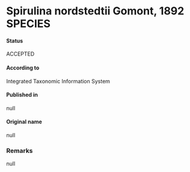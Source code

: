 # Spirulina nordstedtii Gomont, 1892 SPECIES

#### Status
ACCEPTED

#### According to
Integrated Taxonomic Information System

#### Published in
null

#### Original name
null

### Remarks
null